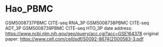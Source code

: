# Hao_PBMC
GSM5008737PBMC CITE-seq RNA_3P
GSM5008738PBMC CITE-seq ADT_3P
GSM5008739PBMC CITE-seq HTO_3P
date address: https://www.ncbi.nlm.nih.gov/geo/query/acc.cgi?acc=GSE164378
original paper: https://www.cell.com/cell/pdf/S0092-8674(21)00583-3.pdf

